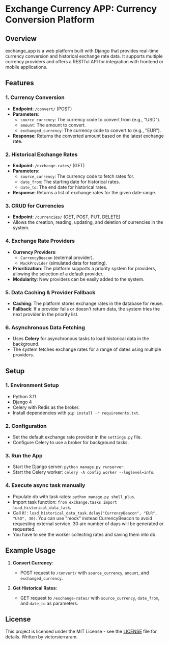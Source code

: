# Exchange Currency APP: Currency Conversion Platform

## Overview

exchange_app is a web platform built with Django that provides real-time currency conversion and historical exchange rate data. It supports multiple currency providers and offers a RESTful API for integration with frontend or mobile applications.

## Features

### 1. **Currency Conversion**
   - **Endpoint**: `/convert/` (POST)
   - **Parameters**:
     - `source_currency`: The currency code to convert from (e.g., "USD").
     - `amount`: The amount to convert.
     - `exchanged_currency`: The currency code to convert to (e.g., "EUR").
   - **Response**: Returns the converted amount based on the latest exchange rate.

### 2. **Historical Exchange Rates**
   - **Endpoint**: `/exchange-rates/` (GET)
   - **Parameters**:
     - `source_currency`: The currency code to fetch rates for.
     - `date_from`: The starting date for historical rates.
     - `date_to`: The end date for historical rates.
   - **Response**: Returns a list of exchange rates for the given date range.

### 3. **CRUD for Currencies**
   - **Endpoint**: `/currencies/` (GET, POST, PUT, DELETE)
   - Allows the creation, reading, updating, and deletion of currencies in the system.

### 4. **Exchange Rate Providers**
   - **Currency Providers**:
     - `CurrencyBeacon` (external provider).
     - `MockProvider` (simulated data for testing).
   - **Prioritization**: The platform supports a priority system for providers, allowing the selection of a default provider.
   - **Modularity**: New providers can be easily added to the system.

### 5. **Data Caching & Provider Fallback**
   - **Caching**: The platform stores exchange rates in the database for reuse.
   - **Fallback**: If a provider fails or doesn't return data, the system tries the next provider in the priority list.

### 6. **Asynchronous Data Fetching**
   - Uses **Celery** for asynchronous tasks to load historical data in the background.
   - The system fetches exchange rates for a range of dates using multiple providers.

## Setup

### 1. **Environment Setup**
   - Python 3.11
   - Django 4
   - Celery with Redis as the broker.
   - Install dependencies with `pip install -r requirements.txt`.

### 2. **Configuration**
   - Set the default exchange rate provider in the `settings.py` file.
   - Configure Celery to use a broker for background tasks.

### 3. **Run the App**
   - Start the Django server: `python manage.py runserver`.
   - Start the Celery worker: `celery -A config worker --loglevel=info`.

### 4. **Execute async task manually**
   - Populate db with task rates: `python manage.py shell_plus`.
   - Import task function: `from exchange.tasks import load_historical_data_task`.
   - Call it! : `load_historical_data_task.delay("CurrencyBeacon", "EUR", "USD", 30)`. You can use "mock" instead CurrencyBeacon to avoid requesting external service. 30 are number of days will be generated or requested.
   - You have to see the worker collecting rates and saving them into db.

## Example Usage

1. **Convert Currency**:
   - POST request to `/convert/` with `source_currency`, `amount`, and `exchanged_currency`.
   
2. **Get Historical Rates**:
   - GET request to `/exchange-rates/` with `source_currency`, `date_from`, and `date_to` as parameters.

## License

This project is licensed under the MIT License - see the [LICENSE](LICENSE) file for details.
Written by victorsierraram.
